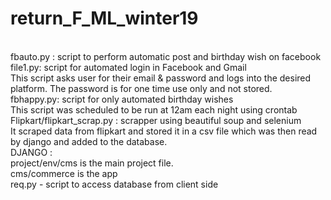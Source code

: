# return_F_ML_winter19
<br>
fbauto.py : script to perform automatic post and birthday wish on facebook
<br>
file1.py: script for automated login in Facebook and Gmail<br>
This script asks user for their email & password and logs into the desired platform. The password is for one time use only and not stored.
<br>
fbhappy.py: script for only automated birthday wishes <br>
This script was scheduled to be run at 12am each night using crontab
<br>
Flipkart/flipkart_scrap.py : scrapper using beautiful soup and selenium <br>
It scraped data from flipkart and stored it in a csv file which was then read by django and added to the database.
<br>
DJANGO : <br> 
project/env/cms is the main project file.
<br>
cms/commerce is the app
<br>
req.py - script to access database from client side
